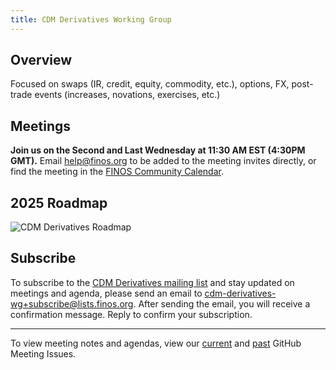```yaml
---
title: CDM Derivatives Working Group
---
```


## Overview

Focused on swaps (IR, credit, equity, commodity, etc.), options, FX, post-trade events (increases, novations, exercises, etc.)

## Meetings

**Join us on the Second and Last Wednesday at 11:30 AM EST (4:30PM GMT).** Email help@finos.org to be added to the meeting invites directly, or find the meeting in the [FINOS Community Calendar](https://calendar.google.com/calendar/embed?src=finos.org_fac8mo1rfc6ehscg0d80fi8jig%40group.calendar.google.com). 

## 2025 Roadmap

![CDM Derivatives Roadmap](/img/derivatives-roadmap.png)

## Subscribe

To subscribe to the [CDM Derivatives mailing list](https://lists.finos.org/g/cdm-derivatives-wg) and stay updated on meetings and agenda, please send an email to [cdm-derivatives-wg+subscribe@lists.finos.org](mailto:cdm-derivatives-wg+subscribe@lists.finos.org). After sending the email, you will receive a confirmation message. Reply to confirm your subscription.

---

To view meeting notes and agendas, view our [current](https://github.com/finos/common-domain-model/issues?q=is%3Aissue+is%3Aopen+%22CDM+Contribution+Review+Working+Group%22) and [past](https://github.com/finos/common-domain-model/issues?q=is%3Aissue+%22CDM+Derivatives+Products+and+Business+Events+Working+Group%22+is%3Aclosed) GitHub Meeting Issues. 
